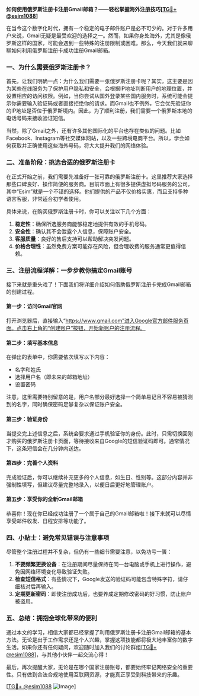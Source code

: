 **如何使用俄罗斯注册卡注册Gmail邮箱？——轻松掌握海外注册技巧[[TG💪+ @esim1088](https://t.me/s/esim1088)]**

在当今这个数字化时代，拥有一个稳定的电子邮件账户是必不可少的。对于许多用户来说，Gmail无疑是最受欢迎的选择之一。然而，如果你身处海外，尤其是像俄罗斯这样的国家，可能会遇到一些特殊的注册限制或困难。那么，今天我们就来聊聊如何利用俄罗斯注册卡成功注册Gmail邮箱。

### **一、为什么需要俄罗斯注册卡？**

首先，让我们明确一点：为什么我们需要一张俄罗斯注册卡呢？其实，这主要是因为某些在线服务为了保护用户隐私和安全，会根据IP地址判断用户的地理位置，并设置相应的访问权限。例如，当你尝试从国外登录某些国内服务时，系统可能会提示你需要输入验证码或者直接拒绝你的请求。而Gmail也不例外，它会优先验证你的IP地址是否位于俄罗斯境内。因此，为了顺利注册，我们需要一个俄罗斯本地的电话号码来接收验证短信。

当然，除了Gmail之外，还有许多其他国际化的平台也存在类似的问题。比如Facebook、Instagram等社交媒体网站，以及一些跨境电商平台。所以，学会如何获取并正确使用这些海外号码，将大大提升我们的网络体验。

### **二、准备阶段：挑选合适的俄罗斯注册卡**

在正式开始之前，我们需要先准备好一张可靠的俄罗斯注册卡。这里推荐大家选择那些口碑良好、操作简便的服务商。目前市面上有很多提供虚拟号码服务的公司，其中“Esim”就是一个不错的选择。他们提供的产品不仅价格实惠，而且支持多种语言客服，非常适合初学者使用。

具体来说，在购买俄罗斯注册卡时，你可以关注以下几个方面：
1. **稳定性**：确保所选服务商能够稳定地提供有效的手机号码。
2. **安全性**：确认其不会泄露个人信息，保障账户安全。
3. **客服质量**：良好的售后支持可以帮助解决突发问题。
4. **价格合理性**：虽然免费方案可能存在风险，但合理收费的服务通常更值得信赖。

### **三、注册流程详解：一步步教你搞定Gmail账号**

接下来就是重头戏了！下面我们将详细介绍如何借助俄罗斯注册卡完成Gmail邮箱的创建过程。

#### **第一步：访问Gmail官网**
打开浏览器后，直接输入“https://www.gmail.com”进入Google官方邮件服务页面。点击右上角的“创建账户”按钮，开始新账户的注册流程。

#### **第二步：填写基本信息**
在弹出的表单中，你需要依次填写以下内容：
- 名字和姓氏
- 选择用户名（即未来的邮箱地址）
- 设置密码

注意，这里需要特别留意的是，用户名部分最好选择一个简单易记且不容易被猜测到的名字，同时确保密码足够复杂以保证账户安全。

#### **第三步：验证身份**
当提交完上述信息之后，系统会要求通过手机验证你的身份。此时，只需切换回刚才购买的俄罗斯注册卡页面，等待接收来自Google的短信验证码即可。通常情况下，这条短信会在几分钟内送达。

#### **第四步：完善个人资料**
完成验证后，你可以继续补充更多的个人信息，如生日、性别等。这部分内容并非强制性填写，但建议尽量完整地录入，以便日后更好地管理账户。

#### **第五步：享受你的全新Gmail邮箱**
恭喜你！现在你已经成功注册了一个属于自己的Gmail邮箱啦！接下来就可以尽情享受邮件收发、日程安排等功能了。

### **四、小贴士：避免常见错误与注意事项**

尽管整个注册过程并不复杂，但仍有一些细节需要注意，以免功亏一篑：

1. **不要频繁更换设备**：在注册期间尽量保持在同一台电脑或手机上进行操作，避免因网络环境变化导致验证失败。
2. **检查短信格式**：有些情况下，Google发送的验证码可能包含特殊字符，请仔细核对后再输入。
3. **定期更新密码**：即使注册成功后，也要养成定期修改密码的好习惯，防止账户被盗用。

### **五、总结：拥抱全球化带来的便利**

通过本文的学习，相信大家都已经掌握了利用俄罗斯注册卡注册Gmail邮箱的基本方法。无论是出于工作需求还是个人兴趣，掌握这项技能都将极大地丰富你的数字生活。如果你还有任何疑问，欢迎随时加入我们的讨论群组[[TG💪+ @esim1088](https://t.me/s/esim1088)]，与其他小伙伴一起交流心得！

最后，再次提醒大家，无论是在哪个国家注册账号，都要始终牢记网络安全的重要性。只有做到合法合规地使用互联网资源，才能真正享受到科技带来的乐趣。

[[TG💪+ @esim1088](https://t.me/s/esim1088) ![Image](https://i.postimg.cc/4NQfJmqS/Snipaste-2025-05-13-00-14-12.png)]